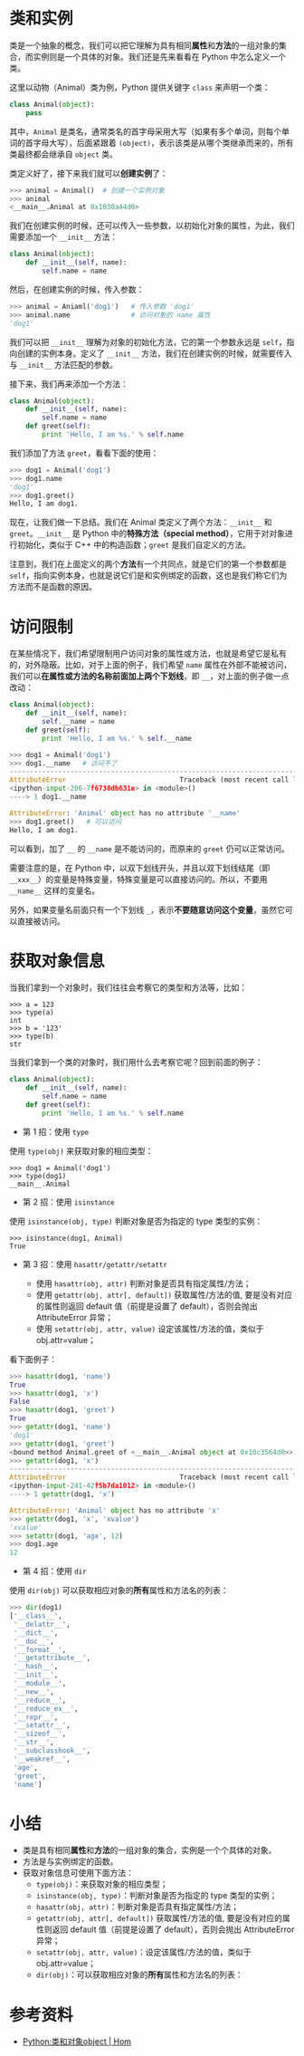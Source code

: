# 类和实例

类是一个抽象的概念，我们可以把它理解为具有相同**属性**和**方法**的一组对象的集合，而实例则是一个具体的对象。我们还是先来看看在 Python 中怎么定义一个类。

这里以动物（Animal）类为例，Python 提供关键字 `class` 来声明一个类：

```python
class Animal(object):
    pass
```

其中，`Animal` 是类名，通常类名的首字母采用大写（如果有多个单词，则每个单词的首字母大写），后面紧跟着 `(object)`，表示该类是从哪个类继承而来的，所有类最终都会继承自 `object` 类。

类定义好了，接下来我们就可以**创建实例**了：

```python
>>> animal = Animal()  # 创建一个实例对象
>>> animal
<__main__.Animal at 0x1030a44d0>
```

我们在创建实例的时候，还可以传入一些参数，以初始化对象的属性，为此，我们需要添加一个 `__init__` 方法：

```python
class Animal(object):
    def __init__(self, name):
        self.name = name
```

然后，在创建实例的时候，传入参数：

```python
>>> animal = Aniaml('dog1')   # 传入参数 'dog1'
>>> animal.name               # 访问对象的 name 属性
'dog1'
```

我们可以把 `__init__` 理解为对象的初始化方法，它的第一个参数永远是 `self`，指向创建的实例本身。定义了 `__init__` 方法，我们在创建实例的时候，就需要传入与 `__init__` 方法匹配的参数。

接下来，我们再来添加一个方法：

```python
class Animal(object):
    def __init__(self, name):
        self.name = name
    def greet(self):
        print 'Hello, I am %s.' % self.name
```

我们添加了方法 `greet`，看看下面的使用：

```python
>>> dog1 = Animal('dog1')
>>> dog1.name
'dog1'
>>> dog1.greet()
Hello, I am dog1.
```

现在，让我们做一下总结。我们在 Animal 类定义了两个方法：`__init__` 和 `greet`。`__init__` 是 Python 中的**特殊方法（special method）**，它用于对对象进行初始化，类似于 C++ 中的构造函数；`greet` 是我们自定义的方法。

注意到，我们在上面定义的两个**方法**有一个共同点，就是它们的第一个参数都是 `self`，指向实例本身，也就是说它们是和实例绑定的函数，这也是我们称它们为方法而不是函数的原因。

# 访问限制

在某些情况下，我们希望限制用户访问对象的属性或方法，也就是希望它是私有的，对外隐蔽。比如，对于上面的例子，我们希望 `name` 属性在外部不能被访问，我们可以**在属性或方法的名称前面加上两个下划线**，即 `__`，对上面的例子做一点改动：

```python
class Animal(object):
    def __init__(self, name):
        self.__name = name
    def greet(self):
        print 'Hello, I am %s.' % self.__name
```

```python
>>> dog1 = Animal('dog1')
>>> dog1.__name   # 访问不了
---------------------------------------------------------------------------
AttributeError                            Traceback (most recent call last)
<ipython-input-206-7f6730db631e> in <module>()
----> 1 dog1.__name

AttributeError: 'Animal' object has no attribute '__name'
>>> dog1.greet()   # 可以访问
Hello, I am dog1.
```

可以看到，加了 `__` 的 `__name` 是不能访问的，而原来的 `greet` 仍可以正常访问。

需要注意的是，在 Python 中，以双下划线开头，并且以双下划线结尾（即 `__xxx__`）的变量是特殊变量，特殊变量是可以直接访问的。所以，不要用 `__name__` 这样的变量名。

另外，如果变量名前面只有一个下划线 `_`，表示**不要随意访问这个变量**，虽然它可以直接被访问。

# 获取对象信息

当我们拿到一个对象时，我们往往会考察它的类型和方法等，比如：

```
>>> a = 123
>>> type(a)
int
>>> b = '123'
>>> type(b)
str
```

当我们拿到一个类的对象时，我们用什么去考察它呢？回到前面的例子：

```python
class Animal(object):
    def __init__(self, name):
        self.name = name
    def greet(self):
        print 'Hello, I am %s.' % self.name
```

- 第 1 招：使用 `type`

使用 `type(obj)` 来获取对象的相应类型：

```
>>> dog1 = Animal('dog1')
>>> type(dog1)
__main__.Animal
```

- 第 2 招：使用 `isinstance`

使用 `isinstance(obj, type)` 判断对象是否为指定的 type 类型的实例：

```
>>> isinstance(dog1, Animal)
True
```

- 第 3 招：使用 `hasattr/getattr/setattr`

    - 使用 `hasattr(obj, attr)` 判断对象是否具有指定属性/方法；
    - 使用 `getattr(obj, attr[, default])` 获取属性/方法的值, 要是没有对应的属性则返回 default 值（前提是设置了 default），否则会抛出 AttributeError 异常；
    - 使用 `setattr(obj, attr, value)` 设定该属性/方法的值，类似于 obj.attr=value；

看下面例子：

```python
>>> hasattr(dog1, 'name')
True
>>> hasattr(dog1, 'x')
False
>>> hasattr(dog1, 'greet')
True
>>> getattr(dog1, 'name')
'dog1'
>>> getattr(dog1, 'greet')
<bound method Animal.greet of <__main__.Animal object at 0x10c3564d0>>
>>> getattr(dog1, 'x')
---------------------------------------------------------------------------
AttributeError                            Traceback (most recent call last)
<ipython-input-241-42f5b7da1012> in <module>()
----> 1 getattr(dog1, 'x')

AttributeError: 'Animal' object has no attribute 'x'
>>> getattr(dog1, 'x', 'xvalue')
'xvalue'
>>> setattr(dog1, 'age', 12)
>>> dog1.age
12
```

- 第 4 招：使用 `dir`

使用 `dir(obj)` 可以获取相应对象的**所有**属性和方法名的列表：

```python
>>> dir(dog1)
['__class__',
 '__delattr__',
 '__dict__',
 '__doc__',
 '__format__',
 '__getattribute__',
 '__hash__',
 '__init__',
 '__module__',
 '__new__',
 '__reduce__',
 '__reduce_ex__',
 '__repr__',
 '__setattr__',
 '__sizeof__',
 '__str__',
 '__subclasshook__',
 '__weakref__',
 'age',
 'greet',
 'name']
```

# 小结

- 类是具有相同**属性**和**方法**的一组对象的集合，实例是一个个具体的对象。
- 方法是与实例绑定的函数。
- 获取对象信息可使用下面方法：
    - `type(obj)`：来获取对象的相应类型；
    - `isinstance(obj, type)`：判断对象是否为指定的 type 类型的实例；
    - `hasattr(obj, attr)`：判断对象是否具有指定属性/方法；
    - `getattr(obj, attr[, default])` 获取属性/方法的值, 要是没有对应的属性则返回 default 值（前提是设置了 default），否则会抛出 AttributeError 异常；
    - `setattr(obj, attr, value)`：设定该属性/方法的值，类似于 obj.attr=value；
    - `dir(obj)`：可以获取相应对象的**所有**属性和方法名的列表：

# 参考资料

- [Python:类和对象object | Hom](http://gohom.win/2015/10/20/pyObject/)


